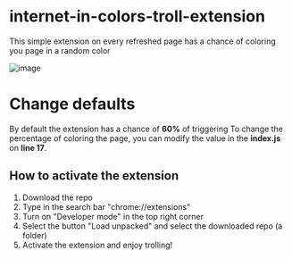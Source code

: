 # internet-in-colors-troll-extension
This simple extension on every refreshed page has a chance of coloring you page in a random color

![image](https://github.com/user-attachments/assets/513dae24-5402-4230-9275-8f0c6f56be03)


# Change defaults
By default the extension has a chance of **60%** of triggering
To change the percentage of coloring the page, you can modify the value in the **index.js** on **line 17**.

## How to activate the extension
1. Download the repo
2. Type in the search bar "chrome://extensions"
3. Turn on "Developer mode" in the top right corner
4. Select the button "Load unpacked" and select the downloaded repo (a folder)
5. Activate the extension and enjoy trolling!
